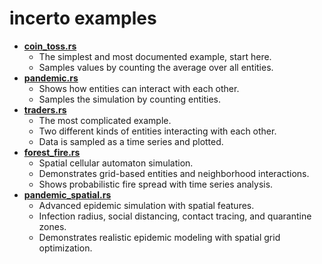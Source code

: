 # incerto examples

- **[coin_toss.rs](coin_toss.rs)**
    - The simplest and most documented example, start here.
    - Samples values by counting the average over all entities.
- **[pandemic.rs](pandemic.rs)**
    - Shows how entities can interact with each other.
    - Samples the simulation by counting entities.
- **[traders.rs](traders.rs)**
    - The most complicated example.
    - Two different kinds of entities interacting with each other.
    - Data is sampled as a time series and plotted.
- **[forest_fire.rs](forest_fire.rs)**
    - Spatial cellular automaton simulation.
    - Demonstrates grid-based entities and neighborhood interactions.
    - Shows probabilistic fire spread with time series analysis.
- **[pandemic_spatial.rs](pandemic_spatial.rs)**
    - Advanced epidemic simulation with spatial features.
    - Infection radius, social distancing, contact tracing, and quarantine zones.
    - Demonstrates realistic epidemic modeling with spatial grid optimization.

